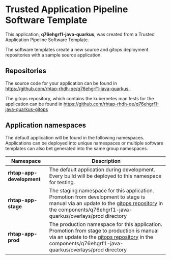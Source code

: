 # Trusted Application Pipeline Software Template

This application, **q76ehgrf1-java-quarkus**, was created from a Trusted Application Pipeline Software Template.

The software templates create a new source and gitops deployment repositories with a sample source application. 

## Repositories

The source code for your application can be found in [https://github.com/rhtap-rhdh-qe/q76ehgrf1-java-quarkus ](https://github.com/rhtap-rhdh-qe/q76ehgrf1-java-quarkus ).
 
The gitops repository, which contains the kubernetes manifests for the application can be found in 
[https://github.com/rhtap-rhdh-qe/q76ehgrf1-java-quarkus-gitops ](https://github.com/rhtap-rhdh-qe/q76ehgrf1-java-quarkus-gitops ) 

## Application namespaces 

The default application will be found in the following namespaces. Applications can be deployed into unique namespaces or multiple software templates can also bet generated into the same group namespaces.  

|  Namespace   |  Description   |  
| -------- | -------- |   
| **rhtap-app-development** | The default application during development. Every build will be deployed to this namespace for testing. | 
| **rhtap-app-stage** | The staging namespace for this application. Promotion from development to stage is manual via an update to the [gitops repository](https://github.com/rhtap-rhdh-qe/q76ehgrf1-java-quarkus-gitops ) in the components/q76ehgrf1-java-quarkus/overlays/prod directory |  
| **rhtap-app-prod** | The production namespace for this application. Promotion from stage to production is manual via an update to the [gitops repository](https://github.com/rhtap-rhdh-qe/q76ehgrf1-java-quarkus-gitops ) in the components/q76ehgrf1-java-quarkus/overlays/prod directory | 